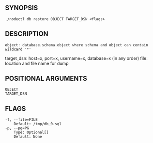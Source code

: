 ## SYNOPSIS
    ./nodectl db restore OBJECT TARGET_DSN <flags>
 
## DESCRIPTION
    object: database.schema.object where schema and object can contain wildcard '*'
target_dsn: host=x, port=x, username=x, database=x (in any order)
file: location and file name for dump
 
## POSITIONAL ARGUMENTS
    OBJECT
    TARGET_DSN
 
## FLAGS
    -f, --file=FILE
        Default: /tmp/db_0.sql
    -p, --pg=PG
        Type: Optional[]
        Default: None
